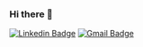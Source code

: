 ### Hi there 👋

[![Linkedin Badge](https://img.shields.io/badge/-bagusputrat-blue?style=flat-square&logo=Linkedin&logoColor=white&link=https://www.linkedin.com/in/bagusputrat)](https://www.linkedin.com/in/haany-ali) [![Gmail Badge](https://img.shields.io/badge/-bagusputrat@gmail.com-c14438?style=flat-square&logo=Gmail&logoColor=white&link=mailto:bagusputrat@gmail.com)](mailto:asterp04@gmail.com)

<!--
**bagustriyanto/bagustriyanto** is a ✨ _special_ ✨ repository because its `README.md` (this file) appears on your GitHub profile.

Here are some ideas to get you started:

- 🔭 I’m currently working on ...
- 🌱 I’m currently learning ...
- 👯 I’m looking to collaborate on ...
- 🤔 I’m looking for help with ...
- 💬 Ask me about ...
- 📫 How to reach me: ...
- 😄 Pronouns: ...
- ⚡ Fun fact: ...
-->
